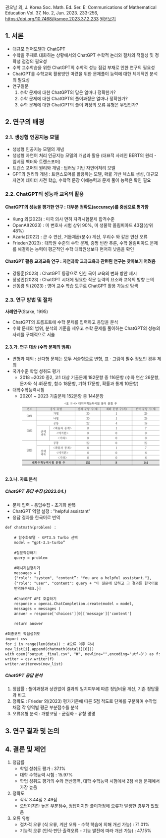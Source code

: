권오남 외, J. Korea Soc. Math. Ed. Ser. E: Communications of Mathematical Education Vol. 37, No. 2, Jun. 2023. 233-256, https://doi.org/10.7468/jksmee.2023.37.2.233
[원문보기](attachments/KCI_FI002975707.pdf)

## 1. 서론
* 대규모 언어모델과 ChatGPT
* 수학을 주제로 대화하는 상황에서의 ChatGPT 수학적 논리와 절차의 적절성 및 정확성 점검의 필요성
* 수학 교수학습을 위한 ChatGPT의 수학적 성능 점검 부재로 인한 연구의 필요성
* ChatGPT를 수학교육 활용방안 마련을 위한 문제풀이 능력에 대한 체계적인 분석의 필요성
* 연구질문
	1. 수학 문제에 대한 ChatGPT의 답은 얼마나 정확한가?
	2. 수학 문제에 대한 ChatGPT의 풀이과정은 얼마나 정확한가?
	3. 수학 문제에 대한 ChatGPT의 풀이 과정의 오류 유형은 무엇인가?
##  2. 연구의 배경
### 2.1. 생성형 인공지능 모델
* 생성형 인공지능 모델의 개념 
* 생성형 자연어 처리 인공지능 모델의 개념과 활용 (대표적 사례인 BERT의 원리 - 임베딩 벡터와 트랜스포머)
* 트랜스 포머의 원리와 개념 : 딥러닝 기반 자연어처리 모델
* GPT의 원리와 개념 : 트랜스포머를 활용하는 모델, 확률 기반 텍스트 생성, 대규모 자연어 데이터 사전 학습, 수학적 문장 이해능력과 문제 풀이 능력은 확인 필요
### 2.2. ChatGPT의 성능과 교육의 활용
#### ChatGPT의 성능을 평가한 연구 : 대부분 정확도(accuracy)를 중심으로 평가함
* Kung 외(2023) : 미국 의사 면허 자격시험문제 합격수준
* OpenAI(2023) : 미 변호사 시험 상위 90%, 미 생물학 올림피아드 43점(상위 48%)
* Azaria(2022) : 큰 수 연산, 거듭제곱(분수) 계산, 무리수 와 같은 연산 오류
* Frieder(2023) : 대학원 수준의 수학 문제, 증명 빈칸 추론, 수학 올림피아드 문제를 해결하는 능력이 평균적인 수학 대학원생보다 현저히 낮음을 확인
#### ChatGPT 활용 교과교육 연구 : 자연과학 교과교육과 관련된 연구는 찾아보기 어려움
* 강동훈(2023) : ChatGPT 등장으로 인한 국어 교육의 변화 방안 제시 
* 장성민(2023) : ChatGPT 시대에 필요한 작문 능력의 요소와 교육의 방향 논의
* 신동광 외(2023) : 영어 교수 학습 도구로 ChatGPT 활용 가능성 탐색
### 2.3. 연구 방법 및 절차
**사례연구**(Stake, 1995)
* ChatGPT의 프롬프트에 수학 문제를 입력하고 응답을 분석
* 수학 문제의 범위, 분석의 기준을 세우고 수학 문제를 풀이하는 ChatGPT의 성능의 사례를 구체적으로 서술
#### 2.3.가. 연구 대상 (수학 문제의 범위) 
* 변형과 제외 : 선다형 문제는 모두 서술형으로 변형, 표 $\cdot$ 그림이 필수 정보인 경우 제외
* 국가수준 학업 성취도 평가
	* 2018 ~2020 중2, 고1 대상 기출문제 182문항 중 116문항 (수와 연산 26문항, 문자와 식 45문항, 함수 18문항, 기하 17문항, 확률과 통계 10문항)
* 대학수학능력시험 
	* 20201 ~ 2023 기출문제 152문항 중 144문항
	![](atts/Pasted%20image%2020240417172629.png)
#### 2.3.나. 자료 분석
##### ChatGPT 응답 수집 (2023.04.)
*  문제 입력 - 응답수집 - 초기화 반복
* ChatGPT 역할 설정 : "helpful assistant"
*  응답 결과를 한국어로 번역

```
def chatmath(problem) :

	# 함수화모델 - GPT3.5 Turbo 선택 
	model = "gpt-3.5-turbo” 

	#질문작성하기  
	query = problem
	
	#메시지설정하기 
	messages = [
	{"role": "system", "content”: "You are a helpful assistant."},
	{"role": "user", "content": query + "이 질문에 답하고 그 결과를 한국어로 
	번역해주세요.}]
	
	#ChatGPT API 호출하기
	response = openai.ChatCompletion.create(model = model,
	messages = messages )  
	answer = response['choices'][0]['message']['content']
	
	return answer

#최종코드 학업성취도  
import csv  
for i in range(len(data)) : #오류 이후 다시
new_list[i].append(chatmath(datali][6]))  
with open(“output _final.csv", "₩", newline="",encoding='utf-8') as f:
writer = csv.writer(f)
writer.writerows(new_list)
```
##### ChatGPT 응답 분석
1. 정답률 : 풀이과정과 상관없이 결과의 일치여부에 따른 정답비율 계산, 기존 정답률과 비교
2. 정확도 : Frieder 외(2023) 평가기준에 따른 5점 척도로 단계를 구분하여 수작업 채점 각 영역별 평균 부분점수를 분석
3. 오류유형 분석 : 개방코딩 - 군집화  - 유형 명명
## 3. 연구 결과 및 논의

## 4. 결론 및 제언
1. 정답률
	* 학업 성취도 평가 : 37.1%
	* 대학 수학능력 시험 : 15.97%
	* 학업 성취도 평가의 수와 연산영역, 대학 수학능력 시험에서 2점 배점 문제에서 가장 높음
2. 정확도
	* 각각 3.44점 2.49점
	* 오답이지만 높은 부분점수, 정답이지만 풀이과정에 오류가 발생한 경우가 있었음
3. 오류 유형
	* 절차적 오류 (식 오류, 계산 오류 - 수학 학습에 의해 개선 가능) : 71.01%
	* 기능적 오류 (인식$\cdot$판단$\cdot$출력오류 - 기능 발전에 따라 개선 가능) : 47.15%